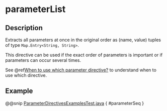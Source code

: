 <a id="parameterlist-java"></a>
# parameterList

## Description

Extracts all parameters at once in the original order as (name, value) tuples of type `Map.Entry<String, String>`.

This directive can be used if the exact order of parameters is important or if parameters can occur several times.

See @ref[When to use which parameter directive?](index.md#which-parameter-directive-java) to understand when to use which directive.

## Example

@@snip [ParameterDirectivesExamplesTest.java](../../../../../../../test/java/docs/http/javadsl/server/directives/ParameterDirectivesExamplesTest.java) { #parameterSeq }